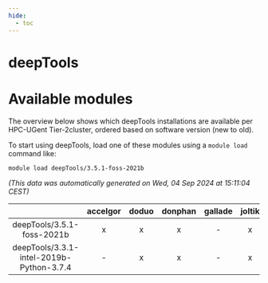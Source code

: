 ```yaml
---
hide:
  - toc
---
```


deepTools
=========

# Available modules


The overview below shows which deepTools installations are available per HPC-UGent Tier-2cluster, ordered based on software version (new to old).

To start using deepTools, load one of these modules using a `module load` command like:

```shell
module load deepTools/3.5.1-foss-2021b
```

*(This data was automatically generated on Wed, 04 Sep 2024 at 15:11:04 CEST)*  

| |accelgor|doduo|donphan|gallade|joltik|shinx|skitty|
| :---: | :---: | :---: | :---: | :---: | :---: | :---: | :---: |
|deepTools/3.5.1-foss-2021b|x|x|x|-|x|-|x|
|deepTools/3.3.1-intel-2019b-Python-3.7.4|-|x|x|-|x|-|x|
